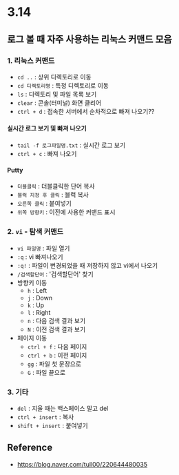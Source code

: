 # 3.14


## 로그 볼 때 자주 사용하는 리눅스 커맨드 모음

### 1. 리눅스 커맨드
- `cd ..` : 상위 디렉토리로 이동
- `cd 디렉토리명` : 특정 디렉토리로 이동
- `ls` : 디렉토리 및 파일 목록 보기 
- `clear` : 콘솔(터미널) 화면 클리어
- `ctrl + d` : 접속한 서버에서 순차적으로 빠져 나오기??

#### 실시간 로그 보기 및 빠져 나오기
- `tail -f 로그파일명.txt` : 실시간 로그 보기
- `ctrl + c` : 빠져 나오기

#### Putty
- `더블클릭` : 더블클릭한 단어 복사
- `블럭 지정 후 클릭` : 블럭 복사
- `오른쪽 클릭` : 붙여넣기
- `위쪽 방향키` : 이전에 사용한 커맨드 표시


### 2. `vi` - 탐색 커맨드
- `vi 파일명` : 파일 열기
- `:q` : vi 빠져나오기
- `:q!` : 파일이 변경되었을 때 저장하지 않고 vi에서 나오기
- `/검색할단어` : '검색할단어' 찾기
- 방향키 이동
  - `h` : Left
  - `j` : Down
  - `k` : Up
  - `l` : Right
  - `n` : 다음 검색 결과 보기
  - `N` : 이전 검색 결과 보기
- 페이지 이동
  - `ctrl + f` : 다음 페이지
  - `ctrl + b` : 이전 페이지
  - `gg` : 파일 첫 문장으로
  - `G` : 파일 끝으로

### 3. 기타
- `del` : 지울 때는 백스페이스 말고 del
- `ctrl + insert` : 복사
- `shift + insert` : 붙여넣기



## Reference
- https://blog.naver.com/tull00/220644480035